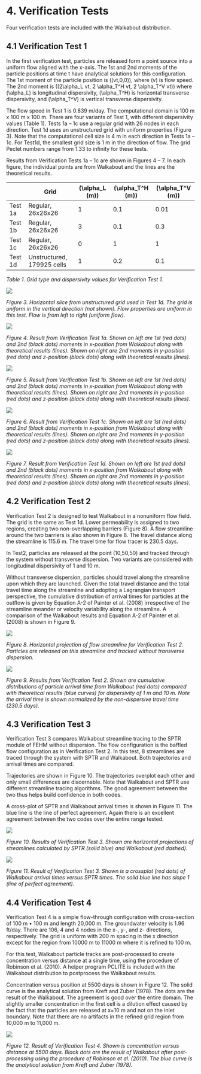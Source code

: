 # 4. Verification Tests

Four verification tests are included with the Walkabout distribution.

## 4.1 Verification Test 1

In the first verification test, particles are released form a point source into a uniform flow aligned with the x-axis. The 1st and 2nd moments of the particle positions at time t have analytical solutions for this configuration. The 1st moment of the particle position is \((vt,0,0)\), where \(v\) is flow speed. The 2nd moment is \((2\alpha_L vt, 2 \alpha_T^H vt, 2 \alpha_T^V vt)\) where \(\alpha_L\) is longitudinal dispersivity, \(\alpha_T^H\) is horizontal transverse dispersivity, and \(\alpha_T^V\) is vertical transverse dispersivity.

The flow speed in Test 1 is 0.839 m/day. The computational domain is 100 m x 100 m x 100 m. There are four variants of Test 1, with different dispersivity values (Table 1). Tests 1a – 1c use a regular grid with 26 nodes in each direction. Test 1d uses an unstructured grid with uniform properties (Figure 3). Note that the computational cell size is 4 m in each direction in Tests 1a – 1c. For Test1d, the smallest grid size is 1 m in the direction of flow. The grid Peclet numbers range from 1.33 to infinity for these tests.

Results from Verification Tests 1a – 1c are shown in Figures 4 – 7. In each figure, the individual points are from Walkabout and the lines are the theoretical results.

|         | Grid                       | \(\alpha_L (m)\) | \(\alpha_T^H (m)\) | \(\alpha_T^V (m)\) |
|---------|----------------------------|------------------|--------------------|--------------------|
| Test 1a | Regular, 26x26x26          | 1                | 0.1                | 0.01               |
| Test 1b | Regular, 26x26x26          | 3                | 0.1                | 0.3                |
| Test 1c | Regular, 26x26x26          | 0                | 1                  | 1                  |
| Test 1d | Unstructured, 179925 cells | 1                | 0.2                | 0.1                |

*Table 1. Grid type and dispersivity values for Verification Test 1.*

![](../images/figure3.png)

*Figure 3. Horizontal slice from unstructured grid used in Test 1d. The grid is uniform in the vertical direction (not shown). Flow properties are uniform in this test. Flow is from left to right (uniform flow).*

![](../images/figure4.png)

*Figure 4. Result from Verification Test 1a. Shown on left are 1st (red dots) and 2nd (black dots) moments in x-position from Walkabout along with theoretical results (lines). Shown on right are 2nd moments in y-position (red dots) and z-position (black dots) along with theoretical results (lines).*

![](../images/figure5.png)

*Figure 5. Result from Verification Test 1b. Shown on left are 1st (red dots) and 2nd (black dots) moments in x-position from Walkabout along with theoretical results (lines). Shown on right are 2nd moments in y-position (red dots) and z-position (black dots) along with theoretical results (lines).*

![](../images/figure6.png)

*Figure 6. Result from Verification Test 1c. Shown on left are 1st (red dots) and 2nd (black dots) moments in x-position from Walkabout along with theoretical results (lines). Shown on right are 2nd moments in y-position (red dots) and z-position (black dots) along with theoretical results (lines).*

![](../images/figure7.png)

*Figure 7. Result from Verification Test 1d. Shown on left are 1st (red dots) and 2nd (black dots) moments in x-position from Walkabout along with theoretical results (lines). Shown on right are 2nd moments in y-position (red dots) and z-position (black dots) along with theoretical results (lines).*

## 4.2 Verification Test 2

Verification Test 2 is designed to test Walkabout in a nonuniform flow field. The grid is the same as Test 1d. Lower permeability is assigned to two regions, creating two non-overlapping barriers (Figure 8). A flow streamline around the two barriers is also shown in Figure 8. The travel distance along the streamline is
115.6 m. The travel time for flow tracer is 230.5 days.

In Test2, particles are released at the point (10,50,50) and tracked through the system without transverse dispersion. Two variants are considered with longitudinal dispersivity of 1 and 10 m.

Without transverse dispersion, particles should travel along the streamline upon which they are launched. Given the total travel distance and the total travel time along the streamline and adopting a Lagrangian transport perspective, the cumulative distribution of arrival times for particles at the outflow is given by Equation A-2 of Painter et al. (2008) irrespective of the streamline meander or velocity variability along the streamline. A comparison of the Walkabout results and Equation A-2 of Painter et al. (2008) is shown in Figure 9.

![](../images/figure8.png)

*Figure 8. Horizontal projection of flow streamline for Verification Test 2. Particles are released on this streamline and tracked without transverse dispersion.*

![](../images/figure9.png)

*Figure 9. Results from Verification Test 2. Shown are cumulative distributions of particle arrival time from Walkabout (red dots) compared with theoretical results (blue curves) for dispersivity of 1 m and 10 m. Note the arrival time is shown normalized by the non-dispersive travel time (230.5 days).*

## 4.3 Verification Test 3

Verification Test 3 compares Walkabout streamline tracing to the SPTR module of FEHM without dispersion. The flow configuration is the baffled flow configuration as in Verification Test 2. In this test, 8 streamlines are traced through the system with SPTR and Walkabout. Both trajectories and arrival times are compared.

Trajectories are shown in Figure 10. The trajectories overplot each other and only small differences are discernable. Note that Walkabout and SPTR use different streamline tracing algorithms. The good agreement between the two thus helps build confidence in both codes.

A cross-plot of SPTR and Walkabout arrival times is shown in Figure 11. The blue line is the line of perfect agreement. Again there is an excellent agreement between the two codes over the entire range tested.

![](../images/figure10.png)

*Figure 10. Results of Verification Test 3. Shown are horizontal projections of streamlines calculated by SPTR (solid blue) and Walkabout (red dashed).*

![](../images/figure11.png)

*Figure 11. Result of Verification Test 3. Shown is a crossplot (red dots) of Walkabout arrival times versus SPTR times. The solid blue line has slope 1 (line of perfect agreement).*

## 4.4 Verification Test 4

Verification Test 4 is a simple flow-through configuration with cross-section of 100 m • 100 m and length 20,000 m. The groundwater velocity is 1.96 ft/day. There are 106, 4 and 4 nodes in the x-, y-, and z- directions, respectively. The grid is uniform with 200 m spacing in the x direction except for the region from 10000 m to 11000 m where it is refined to 100 m.

For this test, Walkabout particle tracks are post-processed to create concentration versus distance at a single time, using the procedure of Robinson et al. (2010). A helper program PCLITE is included with the Walkabout distribution to postprocess the Walkabout results.

Concentration versus position at 5500 days is shown in Figure 12. The solid curve is the analytical solution from Kreft and Zuber (1978). The dots are the result of the Walkabout. The agreement is good over the entire domain. The slightly smaller concentration in the first cell is a dilution effect caused by the fact that the particles are released at x=10 m and not on the inlet boundary. Note that there are no artifacts in the refined grid region from 10,000 m to 11,000 m.

![](../images/figure12.png)

*Figure 12. Result of Verification Test 4. Shown is concentration versus distance at 5500 days. Black dots are the result of Walkabout after post-processing using the procedure of Robinson et al. (2010). The blue curve is the analytical solution from Kreft and Zuber (1978).*
